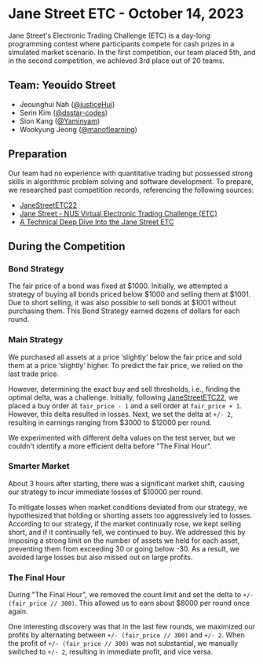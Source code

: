 # Jane Street ETC - October 14, 2023

Jane Street's Electronic Trading Challenge (ETC) is a day-long programming contest where participants compete for cash prizes in a simulated market scenario. In the first competition, our team placed 5th, and in the second competition, we achieved 3rd place out of 20 teams.

## Team: Yeouido Street

- Jeounghui Nah ([@justiceHui](https://github.com/justiceHui))
- Serin Kim ([@dsstar-codes](https://github.com/dsstar-codes))
- Sion Kang ([@Yaminyam](https://github.com/Yaminyam))
- Wookyung Jeong ([@manoflearning](https://github.com/manoflearning))

## Preparation

Our team had no experience with quantitative trading but possessed strong skills in algorithmic problem solving and software development. 
To prepare, we researched past competition records, referencing the following sources:
- [JaneStreetETC22](https://github.com/EnriqueKhai/JaneStreetETC22)
- [Jane Street - NUS Virtual Electronic Trading Challenge (ETC)](https://github.com/college-ave-east/jane-street-etc)
- [A Technical Deep Dive Into the Jane Street ETC](https://medium.com/@benhubsch/a-technical-deep-dive-into-the-jane-street-etc-5fbcdddc20db)

## During the Competition

### Bond Strategy

The fair price of a bond was fixed at $1000. Initially, we attempted a strategy of buying all bonds priced below $1000 and selling them at $1001. Due to short selling, it was also possible to sell bonds at $1001 without purchasing them. This Bond Strategy earned dozens of dollars for each round.

### Main Strategy

We purchased all assets at a price ‘slightly’ below the fair price and sold them at a price ‘slightly’ higher.
To predict the fair price, we relied on the last trade price.

However, determining the exact buy and sell thresholds, i.e., finding the optimal delta, was a challenge. 
Initially, following [JaneStreetETC22](https://github.com/EnriqueKhai/JaneStreetETC22), we placed a buy order at ```fair_price - 1``` and a sell order at ```fair_price + 1```. However, this delta resulted in losses. Next, we set the delta at ```+/- 2```, resulting in earnings ranging from $3000 to $12000 per round.

We experimented with different delta values on the test server, but we couldn't identify a more efficient delta before "The Final Hour".

### Smarter Market

About 3 hours after starting, there was a significant market shift, causing our strategy to incur immediate losses of $10000 per round.

To mitigate losses when market conditions deviated from our strategy, we hypothesized that holding or shorting assets too aggressively led to losses. According to our strategy, if the market continually rose, we kept selling short, and if it continually fell, we continued to buy. We addressed this by imposing a strong limit on the number of assets we held for each asset, preventing them from exceeding 30 or going below -30. As a result, we avoided large losses but also missed out on large profits.

### The Final Hour

During "The Final Hour", we removed the count limit and set the delta to ```+/- (fair_price // 300)```. This allowed us to earn about $8000 per round once again. 

One interesting discovery was that in the last few rounds, we maximized our profits by alternating between ```+/- (fair_price // 300)``` and ```+/- 2```. When the profit of ```+/- (fair_price // 300)``` was not substantial, we manually switched to ```+/- 2```, resulting in immediate profit, and vice versa.